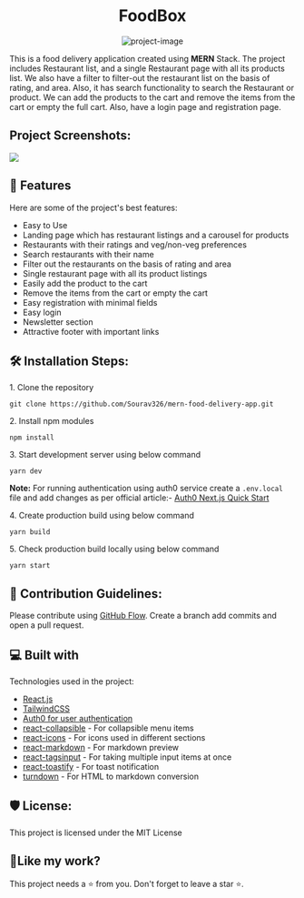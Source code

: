 <h1 align="center" id="title">FoodBox</h1>

<p align="center"><img src="https://socialify.git.ci/Sourav326/mern-food-delivery-app/image?description=1&amp;descriptionEditable=This%20is%20a%20food%20delivery%20application%20using%20Reactjs%2C%20Nodejs%2C%20Expressjs%2C%20and%20Mongodb.&amp;font=Inter&amp;issues=1&amp;language=1&amp;logo=https%3A%2F%2Fwww.aalpha.net%2Fwp-content%2Fuploads%2F2021%2F09%2Fbenefits-of-mern-stack.png&amp;name=1&amp;owner=1&amp;pattern=Plus&amp;stargazers=1&amp;theme=Auto" alt="project-image"></p>

<p id="description">This is a food delivery application created using <strong>MERN</strong> Stack. The project includes Restaurant list, and a single Restaurant page with all its products list. We also have a filter to filter-out the restaurant list on the basis of rating, and area. Also, it has search functionality to search the Restaurant or product. We can add the products to the cart and remove the items from the cart or empty the full cart. Also, have a login page and registration page.</p>

<h2>Project Screenshots:</h2>

<img src="https://github.com/Sourav326/mern-food-delivery-app/assets/56920753/1264f744-8f81-4965-98ce-fa3dcc801f5c" />

  
<h2>🧐 Features</h2>

Here are some of the project's best features:

*   Easy to Use
*   Landing page which has restaurant listings and a carousel for products
*   Restaurants with their ratings and veg/non-veg preferences
*   Search restaurants with their name
*   Filter out the restaurants on the basis of rating and area
*   Single restaurant page with all its product listings
*   Easily add the product to the cart
*   Remove the items from the cart or empty the cart
*   Easy registration with minimal fields
*   Easy login
*   Newsletter section
*   Attractive footer with important links

<h2>🛠️ Installation Steps:</h2>

<p>1. Clone the repository</p>

```
git clone https://github.com/Sourav326/mern-food-delivery-app.git
```

<p>2. Install npm modules</p>

```
npm install
```

<p>3. Start development server using below command</p>

```
yarn dev
```
**Note:** For running authentication using auth0 service create a `.env.local` file and add changes as per official article:-
<a href="https://auth0.com/docs/quickstart/webapp/nextjs/01-login#configure-the-sdk">Auth0 Next.js Quick Start</a>

<p>4. Create production build using below command</p>

```
yarn build
```

<p>5. Check production build locally using below command</p>

```
yarn start
```

<h2>🍰 Contribution Guidelines:</h2>

Please contribute using [GitHub Flow](https://guides.github.com/introduction/flow/). Create a branch add commits and open a pull request.

  
  
<h2>💻 Built with</h2>

Technologies used in the project:

*  [React.js](https://react.dev/) 
*  [TailwindCSS](https://tailwindcss.com/)  
*  [Auth0 for user authentication](https://auth0.com/docs/quickstart/webapp/nextjs) 
*  [react-collapsible](https://www.npmjs.com/package/react-collapsible)  - For collapsible menu items
*  [react-icons](https://www.npmjs.com/package/react-icons)  - For icons used in different sections
*  [react-markdown](https://www.npmjs.com/package/react-markdown)  - For markdown preview
*  [react-tagsinput](https://www.npmjs.com/package/react-tagsinput)  - For taking multiple input items at once
*  [react-toastify](https://www.npmjs.com/package/react-toastify)  - For toast notification
*  [turndown](https://www.npmjs.com/package/turndown)  - For HTML to markdown conversion

<h2>🛡️ License:</h2>

This project is licensed under the MIT License

<h2>💖Like my work?</h2>

This project needs a ⭐️ from you. Don't forget to leave a star ⭐️.   

